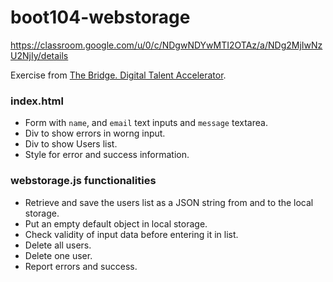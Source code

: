 # boot104-webstorage

https://classroom.google.com/u/0/c/NDgwNDYwMTI2OTAz/a/NDg2MjIwNzU2NjIy/details

Exercise from [The Bridge. Digital Talent Accelerator](https://thebridge.tech).

### index.html
* Form with `name`, and `email` text inputs and `message` textarea.
* Div to show errors in worng input.
* Div to show Users list.
* Style for error and success information.

### webstorage.js functionalities
* Retrieve and save the users list as a JSON string from and to the local storage.
* Put an empty default object in local storage.
* Check validity of input data before entering it in list.
* Delete all users.
* Delete one user.
* Report errors and success.
